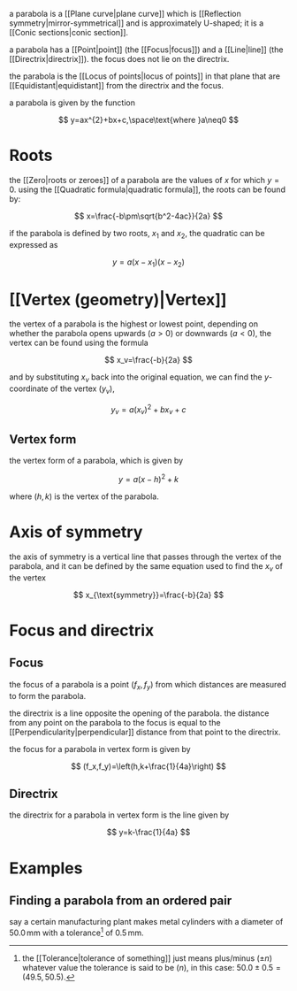 a parabola is a [[Plane curve|plane curve]] which is [[Reflection symmetry|mirror-symmetrical]] and is approximately U-shaped; it is a [[Conic sections|conic section]].

a parabola has a [[Point|point]] (the [[Focus|focus]]) and a [[Line|line]] (the [[Directrix|directrix]]). the focus does not lie on the directrix. 

the parabola is the [[Locus of points|locus of points]] in that plane that are [[Equidistant|equidistant]] from the directrix and the focus.

a parabola is given by the function

$$
y=ax^{2}+bx+c,\space\text{where }a\neq0
$$

# Roots

the [[Zero|roots or zeroes]] of a parabola are the values of $x$ for which $y=0$. using the [[Quadratic formula|quadratic formula]], the roots can be found by:

$$
x=\frac{-b\pm\sqrt{b^2-4ac}}{2a}
$$

if the parabola is defined by two roots, $x_1$ and $x_2$, the quadratic can be expressed as

$$
y=a(x-x_1)(x-x_2)
$$

# [[Vertex (geometry)|Vertex]]

the vertex of a parabola is the highest or lowest point, depending on whether the parabola opens upwards ($a>0$) or downwards ($a<0$), the vertex can be found using the formula

$$
x_v=\frac{-b}{2a}
$$

and by substituting $x_v$ back into the original equation, we can find the $y$-coordinate of the vertex ($y_v$),

$$
y_v=a(x_v)^{2}+bx_v+c
$$

## Vertex form

the vertex form of a parabola, which is given by

$$
y=a(x-h)^{2}+k
$$

where $(h,k)$ is the vertex of the parabola.

# Axis of symmetry

the axis of symmetry is a vertical line that passes through the vertex of the parabola, and it can be defined by the same equation used to find the $x_v$ of the vertex

$$
x_{\text{symmetry}}=\frac{-b}{2a}
$$

# Focus and directrix

## Focus

the focus of a parabola is a point $(f_x,f_y)$ from which distances are measured to form the parabola. 

the directrix is a line opposite the opening of the parabola. the distance from any point on the parabola to the focus is equal to the [[Perpendicularity|perpendicular]] distance from that point to the directrix.

the focus for a parabola in vertex form is given by

$$
(f_x,f_y)=\left(h,k+\frac{1}{4a}\right)
$$

## Directrix

the directrix for a parabola in vertex form is the line given by 

$$
y=k-\frac{1}{4a}
$$

# Examples

## Finding a parabola from an ordered pair

say a certain manufacturing plant makes metal cylinders with a diameter of $50.0\,\text{mm}$ with a tolerance[^1] of $0.5\,\text{mm}$. 



[^1]: the [[Tolerance|tolerance of something]] just means plus/minus ($\pm n$) whatever value the tolerance is said to be ($n$), in this case: $50.0\pm0.5=(49.5,50.5)$.